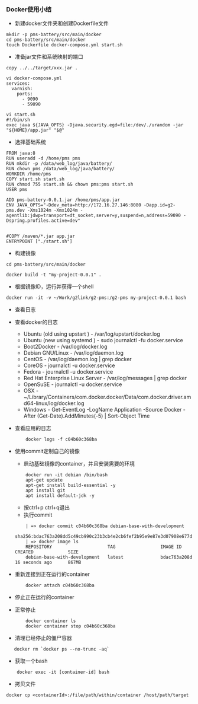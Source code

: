 ### Docker使用小结
- 新建docker文件夹和创建Dockerfile文件
```shell
mkdir -p pms-battery/src/main/docker
cd pms-battery/src/main/docker
touch Dockerfile docker-compose.yml start.sh
```

- 准备jar文件和系统映射的端口

```shell
copy ../../target/xxx.jar .

vi docker-compose.yml
services:
  varnish:
    ports:
      - 9090
      - 59090

vi start.sh
#!/bin/sh
exec java ${JAVA_OPTS} -Djava.security.egd=file:/dev/./urandom -jar "${HOME}/app.jar" "$@"

```

- 选择基础系统
```shell
FROM java:8
RUN useradd -d /home/pms pms
RUN mkdir -p /data/web_log/java/battery/
RUN chown pms /data/web_log/java/battery/
WORKDIR /home/pms
COPY start.sh start.sh
RUN chmod 755 start.sh && chown pms:pms start.sh
USER pms

ADD pms-battery-0.0.1.jar /home/pms/app.jar
ENV JAVA_OPTS="-Ddev_meta=http://172.16.27.146:8080 -Dapp.id=g2-pms.dev -Xms1024m -Xmx1024m -agentlib:jdwp=transport=dt_socket,server=y,suspend=n,address=59090 -Dspring.profiles.active=dev"


#COPY /maven/*.jar app.jar
ENTRYPOINT ["./start.sh"]
```

- 构建镜像
```shell
cd pms-battery/src/main/docker

docker build -t "my-project-0.0.1" .

```

- 根据镜像ID，运行并获得一个shell
```shell
docker run -it -v ~/Work/g2link/g2-pms:/g2-pms my-project-0.0.1 bash
```
- 查看日志
 - 查看docker的日志
	- Ubuntu (old using upstart ) - /var/log/upstart/docker.log
	- Ubuntu (new using systemd ) - sudo journalctl -fu docker.service
	- Boot2Docker - /var/log/docker.log
	- Debian GNU/Linux - /var/log/daemon.log
	- CentOS - /var/log/daemon.log | grep docker
	- CoreOS - journalctl -u docker.service
	- Fedora - journalctl -u docker.service
	- Red Hat Enterprise Linux Server - /var/log/messages | grep docker
	- OpenSuSE - journalctl -u docker.service
	- OSX - ~/Library/Containers/com.docker.docker/Data/com.docker.driver.amd64-linux/log/d‌​ocker.log
	- Windows - Get-EventLog -LogName Application -Source Docker -After (Get-Date).AddMinutes(-5) | Sort-Object Time

 - 查看应用的日志
	```shell
		docker logs -f c04b60c368ba
	```
- 使用commit定制自己的镜像
 	- 启动基础镜像的container，并且安装需要的环境
 	```shell
 		docker run -it debian /bin/bash
   		apt-get update
   		apt-get install build-essential -y
   		apt install git
   		apt install default-jdk -y
 	```
 	- 按ctrl+p ctrl+q退出
 	- 执行commit
 	```shell
		| => docker commit c04b60c368ba debian-base-with-development
		sha256:bdac763a208dd5c49cb990c23b3cb4e2cb6fef2b95e9e87e3d07908e677dd22e
		| => docker image ls
		REPOSITORY                     TAG                 IMAGE ID            CREATED             SIZE
		debian-base-with-development   latest              bdac763a208d        16 seconds ago      867MB
 	```
- 重新连接到正在运行的container
 	```shell
 		docker attach c04b60c368ba
 	```
- 停止正在运行的container
 - 正常停止
	```shell
		docker container ls
		docker container stop c04b60c368ba
	```
 - 清理已经停止的僵尸容器
 ```shell
	docker rm `docker ps --no-trunc -aq`
 ```

 - 获取一个bash
```shell
	docker exec -it [container-id] bash
```

 - 拷贝文件
```shell
docker cp <containerId>:/file/path/within/container /host/path/target
```
